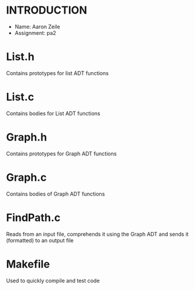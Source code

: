 # INTRODUCTION
- Name: Aaron Zeile
- Assignment: pa2
# List.h
Contains prototypes for list ADT functions
# List.c
Contains bodies for List ADT functions
# Graph.h
Contains prototypes for Graph ADT functions
# Graph.c
Contains bodies of Graph ADT functions
# FindPath.c
Reads from an input file, comprehends it using the Graph ADT and sends it (formatted) to an output file
# Makefile
Used to quickly compile and test code
